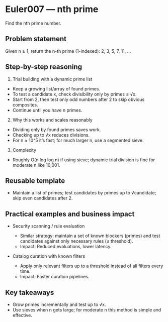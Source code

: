 # Euler007 — nth prime

Find the nth prime number.

## Problem statement

Given n ≥ 1, return the n-th prime (1-indexed): 2, 3, 5, 7, 11, …

## Step-by-step reasoning

1) Trial building with a dynamic prime list
- Keep a growing list/array of found primes.
- To test a candidate x, check divisibility only by primes ≤ √x.
- Start from 2, then test only odd numbers after 2 to skip obvious composites.
- Continue until you have n primes.

2) Why this works and scales reasonably
- Dividing only by found primes saves work.
- Checking up to √x reduces divisions.
- For n ≈ 10^5 it’s fast; for much larger n, use a segmented sieve.

3) Complexity
- Roughly O(n log log n) if using sieve; dynamic trial division is fine for moderate n like 10,001.

## Reusable template
- Maintain a list of primes; test candidates by primes up to √candidate; skip even candidates after 2.

## Practical examples and business impact

- Security scanning / rule evaluation
  - Similar strategy: maintain a set of known blockers (primes) and test candidates against only necessary rules (≤ threshold).
  - Impact: Reduced evaluations, lower latency.

- Catalog curation with known filters
  - Apply only relevant filters up to a threshold instead of all filters every time.
  - Impact: Faster curation pipelines.

## Key takeaways
- Grow primes incrementally and test up to √x.
- Use sieves when n gets large; for moderate n this method is simple and effective.
